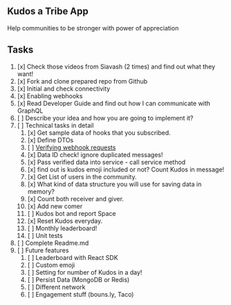 ## Kudos a Tribe App
Help communities to be stronger with power of appreciation

## Tasks
1. [x] Check those videos from Siavash (2 times) and find out what they want!
2. [x] Fork and clone prepared repo from Github
3. [x] Initial and check connectivity
4. [x] Enabling webhooks
5. [x] Read Developer Guide and find out how I can communicate with GraphQL
6. [ ] Describe your idea and how you are going to implement it?
7. [ ] Technical tasks in detail
    1. [x] Get sample data of hooks that you subscribed.
    2. [x] Define DTOs
    3. [ ] [Verifying webhook requests](https://community.tribe.so/devhub/post/webhook-signing-secret-9pS6ddlaCNN6lot)
    4. [x] Data ID check! ignore duplicated messages!
    5. [x] Pass verified data into service - call service method
    6. [x] find out is kudos emoji included or not? Count Kudos in message!
    7. [x] Get List of users in the community.
    8. [x] What kind of data structure you will use for saving data in memory?
    9. [x] Count both receiver and giver.
    10. [x] Add new comer
    11. [ ] Kudos bot and report Space
    12. [x] Reset Kudos everyday.
    13. [ ] Monthly leaderboard!
    14. [ ] Unit tests
8. [ ] Complete Readme.md
9. [ ] Future features 
   1. [ ] Leaderboard with React SDK
   2. [ ] Custom emoji
   3. [ ] Setting for number of Kudos in a day!
   4. [ ] Persist Data (MongoDB or Redis)
   5. [ ] Different network
   6. [ ] Engagement stuff (bouns.ly, Taco)
